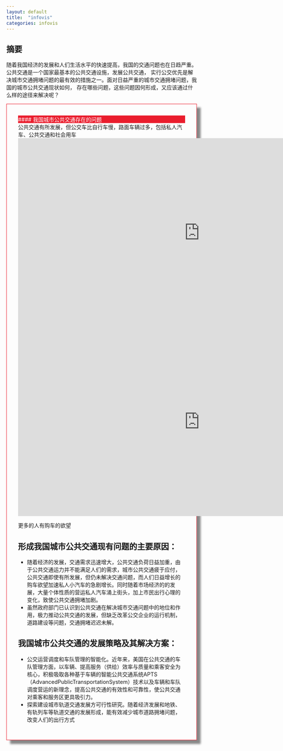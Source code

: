 ```yaml
---
layout: default
title:  "infovis"
categories: infovis
---
```

## 摘要
随着我国经济的发展和人们生活水平的快速提高，我国的交通问题也在日趋严重。公共交通是一个国家最基本的公共交通设施，发展公共交通，
实行公交优先是解决城市交通拥堵问题的最有效的措施之一。面对日益严重的城市交通拥堵问题，我国的城市公共交通现状如何，
存在哪些问题，这些问题因何形成，又应该通过什么样的途径来解决呢？

<div class="row img-rounded" style="padding:30px; box-shadow: 10px 10px 5px #888888; border: 1px solid #EA1D2D;">
<div class="col-md-12">
<div style="background: #EA1D2D; color:white" class="btn" markdown="1">
#### 我国城市公共交通存在的问题
</div>
</div>
<div class="col-md-9"><!-- left -->
公共交通有所发展，但公交车比自行车慢，路面车辆过多，包括私人汽车、公共交通和社会用车

<iframe src="https://public.tableau.com/views/_16035/1_1?:embed=y&:display_count=yes&publish=yes/Dashboard1?:showVizHome=no&:embed=true" width="960px" height="500px" frameborder="0"></iframe>
<iframe src="https://public.tableau.com/views/_16035/4?:embed=y&:display_count=yes&publish=yes/Dashboard1?:showVizHome=no&:embed=true" width="960px" height="500px" frameborder="0"></iframe>

更多的人有购车的欲望

</div> 
<div class="col-md-3" markdown="1" ><!-- right -->


## 形成我国城市公共交通现有问题的主要原因： 

* 随着经济的发展，交通需求迅速增大，公共交通负荷日益加重，由于公共交通运力并不能满足人们的需求，城市公共交通疲于应付，公共交通即使有所发展，但仍未解决交通问题，而人们日益增长的购车欲望加速私人小汽车的急剧增长。同时随着市场经济的的发展，大量个体性质的营运私人汽车涌上街头，加上市民出行心理的变化，致使公共交通拥堵加剧。
* 虽然政府部门已认识到公共交通在解决城市交通问题中的地位和作用，极力推动公共交通的发展，但缺乏改革公交企业的运行机制，道路建设等问题，交通拥堵迟迟未解。

## 我国城市公共交通的发展策略及其解决方案：
* 公交运营调度和车队管理的智能化。近年来，美国在公共交通的车队管理方面，以车辆、提高服务（供给）效率与质量和乘客安全为核心，积极吸取各种基于车辆的智能公共交通系统APTS（AdvancedPublicTransportationSystem）技术以及车辆和车队调度营运的新理念，提高公共交通的有效性和可靠性，使公共交通对乘客和服务区更具吸引力。 
* 探索建设城市轨道交通发展方可行性研究。随着经济发展和地铁、有轨列车等轨道交通的发展形成，能有效减少城市道路拥堵问题，改变人们的出行方式
</div>
</div>
